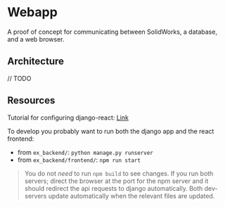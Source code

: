 # Webapp

A proof of concept for communicating between SolidWorks, a database, and a web browser.

## Architecture

// TODO



## Resources

Tutorial for configuring django-react: [Link](https://dev.to/nagatodev/how-to-connect-django-to-reactjs-1a71)

To develop you probably want to run both the django app and the react frontend:

* from `ex_backend/`: `python manage.py runserver`
* from `ex_backend/frontend/`: `npm run start`

> You do not _need_ to run `npm build` to see changes. If you run both servers; direct the browser at the port for the npm server and it should redirect the api requests to django automatically. Both dev-servers update automatically when the relevant files are updated.

